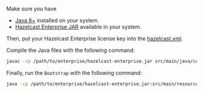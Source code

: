 Make sure you have
* [Java 8+](https://www.java.com/en/download/) installed on your system.
* [Hazelcast Enterprise JAR](https://hazelcast.com/download/) available in your system.

Then, put your Hazelcast Enterprise license key into the [hazelcast.xml](src/main/resources/hazelcast.xml).

Compile the Java files with the following command:

```sh
javac -cp /path/to/enterprise/hazelcast-enterprise.jar src/main/java/com/company/security/*.java src/main/java/com/company/Bootstrap.java
```

Finally, run the `Bootstrap` with the following command:

```sh
java -cp /path/to/enterprise/hazelcast-enterprise.jar:src/main/resources:src/main/java com.company.Bootstrap
```
